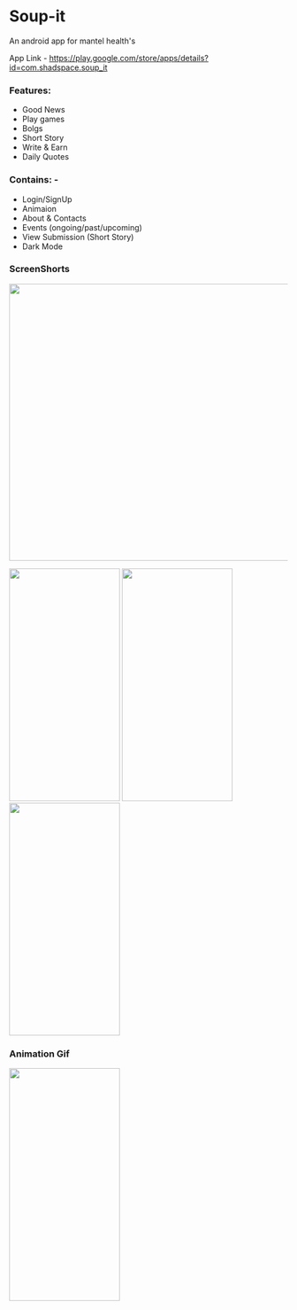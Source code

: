 # Soup-it

An android app for  mantel health's


App Link - https://play.google.com/store/apps/details?id=com.shadspace.soup_it


### Features: 
* Good News
* Play games
* Bolgs
* Short Story
* Write & Earn
* Daily Quotes


### Contains: -
* Login/SignUp
* Animaion 
* About & Contacts 
* Events (ongoing/past/upcoming)
* View Submission (Short Story) 
* Dark Mode


### ScreenShorts
<img src="https://user-images.githubusercontent.com/54468833/136050858-888d79c2-385c-4b36-a5cd-41131bd6f744.png" width="1024" height="500">

<img src="https://user-images.githubusercontent.com/54468833/136051211-b5f998d4-2ff2-4f06-bbf7-1c00a87d3439.png" width="200" height="420">      <img src="https://user-images.githubusercontent.com/54468833/136051211-b5f998d4-2ff2-4f06-bbf7-1c00a87d3439.png" width="200" height="420">      <img src="https://user-images.githubusercontent.com/54468833/136052248-7ac3fb7b-517b-4981-abc3-fc743368b5dc.png" width="200" height="420">      

### Animation Gif

<img src="https://user-images.githubusercontent.com/54468833/136056438-ec48973c-0598-44c8-b748-aafb051ccc6b.gif" width="200" height="420">




